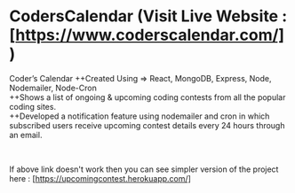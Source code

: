 # CodersCalendar (Visit Live Website : [https://www.coderscalendar.com/])

Coder’s Calendar  ++Created Using => React, MongoDB, Express, Node, Nodemailer, Node-Cron 
<br/>
++Shows a list of ongoing & upcoming coding contests from all the popular coding sites.
<br/>
++Developed a notification feature using nodemailer and cron in which subscribed users receive upcoming contest
details every 24 hours through an email.

<br/>

If above link doesn't work then you can see simpler version of the project here : [https://upcomingcontest.herokuapp.com/]


